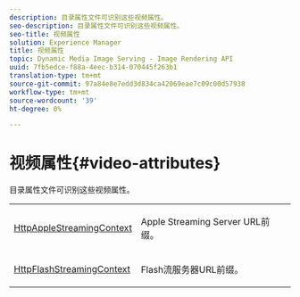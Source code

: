 ```yaml
---
description: 目录属性文件可识别这些视频属性。
seo-description: 目录属性文件可识别这些视频属性。
seo-title: 视频属性
solution: Experience Manager
title: 视频属性
topic: Dynamic Media Image Serving - Image Rendering API
uuid: 7fb5edce-f88a-4eec-b314-070445f263b1
translation-type: tm+mt
source-git-commit: 97a84e8e7edd3d834ca42069eae7c09c00d57938
workflow-type: tm+mt
source-wordcount: '39'
ht-degree: 0%

---
```



# 视频属性{#video-attributes}

目录属性文件可识别这些视频属性。

<table id="simpletable_1BA1280A92F740549FE4DB8907789F0B"> 
 <tr class="strow"> 
  <td class="stentry"> <p><span class="codeph"> <a href="../../../../../../is-api/image-catalog/image-serving-api-ref/c-image-catalog-reference/c-attributes-reference/r-httpapplestreamingcontext.md#reference-1c3c53b5823c41e98e4d6303e0ac2983" type="reference" format="dita" scope="local"> HttpAppleStreamingContext</a></span> </p></td> 
  <td class="stentry"> <p>Apple Streaming Server URL前缀。 </p></td> 
 </tr> 
 <tr class="strow"> 
  <td class="stentry"> <p><span class="codeph"> <a href="../../../../../../is-api/image-catalog/image-serving-api-ref/c-image-catalog-reference/c-attributes-reference/r-httpflashstreamingcontext.md#reference-c540fe87640e41f7a689a14a05ef5c72" type="reference" format="dita" scope="local"> HttpFlashStreamingContext</a> </span> </p></td> 
  <td class="stentry"> <p>Flash流服务器URL前缀。 </p></td> 
 </tr> 
</table>


